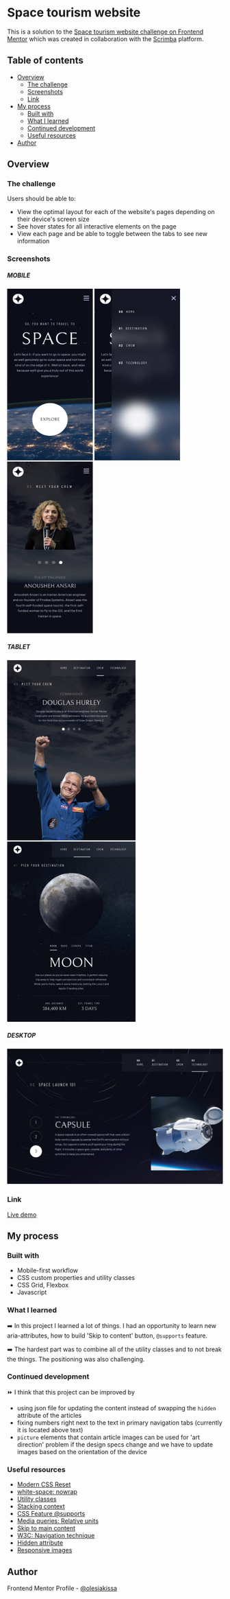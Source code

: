 # Space tourism website
This is a solution to the [Space tourism website challenge on Frontend Mentor](https://www.frontendmentor.io/challenges/space-tourism-multipage-website-gRWj1URZ3) which was created in collaboration with the [Scrimba](https://scrimba.com/) platform.

## Table of contents

- [Overview](#overview)
  - [The challenge](#the-challenge)
  - [Screenshots](#screenshots)
  - [Link](#link)
- [My process](#my-process)
  - [Built with](#built-with)
  - [What I learned](#what-i-learned)
  - [Continued development](#continued-development)
  - [Useful resources](#useful-resources)
- [Author](#author)


## Overview

### The challenge

Users should be able to:

- View the optimal layout for each of the website's pages depending on their device's screen size
- See hover states for all interactive elements on the page
- View each page and be able to toggle between the tabs to see new information

### Screenshots
##### MOBILE
<img src="./previews/mobile-preview-index.png" width="200" height="400"> <img src="./previews/mobile-preview-menu-open.png" width="200" height="400"> <img src="./previews/mobile-preview-crew.png" width="200" height="400"> 

##### TABLET
<img src="./previews/tablet-preview-crew.png" width="300" height="420"> <img src="./previews/tablet-preview-destination.png" width="300" height="420"> 

##### DESKTOP
<img src="./previews/desktop-preview-technology.png">


### Link

[Live demo](https://fmok-space-tourism-website.netlify.app/)

## My process
### Built with

- Mobile-first workflow
- CSS custom properties and utility classes
- CSS Grid, Flexbox
- Javascript

### What I learned

:arrow_right: In this project I learned a lot of things. I had an opportunity to learn new aria-attributes, how to build 'Skip to content' button, `@supports` feature.

:arrow_right: The hardest part was to combine all of the utility classes and to not break the things. The positioning was also challenging. 

### Continued development

:fast_forward: I think that this project can be improved by
  - using json file for updating the content instead of swapping the `hidden` attribute of the articles
  - fixing numbers right next to the text in primary navigation tabs (currently it is located above text)
  - `picture` elements that contain article images can be used for 'art direction' problem if the design specs change and we have to update images based on the orientation of the device

### Useful resources 
  - [Modern CSS Reset](https://piccalil.li/blog/a-modern-css-reset/)
  - [white-space: nowrap](https://stackoverflow.com/questions/15411260/nbsp-vs-white-spacenowrap/65334876#65334876)
  - [Utility classes](https://blog.logrocket.com/css-utility-classes-library-extendable-styles/)
  - [Stacking context](https://developer.mozilla.org/en-US/docs/Web/CSS/CSS_Positioning/Understanding_z_index/The_stacking_context)
  - [CSS Feature @supports](https://developer.mozilla.org/en-US/docs/Web/CSS/@supports)
  - [Media queries: Relative units](https://medium.com/@barrypeng6/why-should-not-use-rem-unit-in-media-query-5645d0163ce5)
  - [Skip to main content](https://accessibility.oit.ncsu.edu/it-accessibility-at-nc-state/developers/accessibility-handbook/mouse-and-keyboard-events/skip-to-main-content/)
  - [W3C: Navigation technique](https://www.w3.org/TR/WCAG20-TECHS/G1.html)
  - [Hidden attribute](https://css-tricks.com/the-hidden-attribute-is-visibly-weak/)
  - [Responsive images](https://webdesign.tutsplus.com/tutorials/quick-tip-how-to-use-html5-picture-for-responsive-images--cms-21015)


## Author

Frontend Mentor Profile - [@olesiakissa](https://www.frontendmentor.io/profile/olesiakissa)
